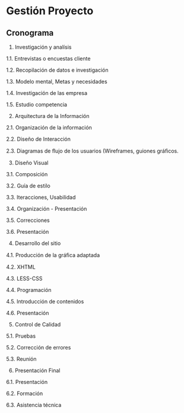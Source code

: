 # Gestión Proyecto

## Cronograma 

1. Investigación y analísis

  1.1. Entrevistas o encuestas cliente

  1.2. Recopilación de datos e investigación 
  
  1.3. Modelo mental, Metas y necesidades
  
  1.4. Investigación de las empresa
  
  1.5. Estudio competencia

2. Arquitectura de la Información

  2.1. Organización de la información

  2.2. Diseño de Interacción
  
  2.3. Diagramas de ﬂujo de los usuarios (Wireframes, guiones gráﬁcos.


3. Diseño Visual

  3.1. Composición

  3.2. Guía de estilo
  
  3.3. Iteracciones, Usabilidad
  
  3.4. Organización - Presentación
  
  3.5. Correcciones
  
  3.6. Presentación

4. Desarrollo del sitio

  4.1. Producción de la gráﬁca adaptada

  4.2. XHTML
  
  4.3. LESS-CSS
  
  4.4. Programación
  
  4.5. Introducción de contenidos
  
  4.6. Presentación

5. Control de Calidad

  5.1. Pruebas

  5.2. Corrección de errores
  
  5.3. Reunión

6. Presentación Final

  6.1. Presentación
  
  6.2. Formación
  
  6.3. Asistencia técnica

